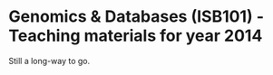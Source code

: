 Genomics & Databases (ISB101) - Teaching materials for year 2014
================================================================

Still a long-way to go.
